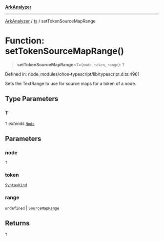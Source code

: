 [**ArkAnalyzer**](../../../../README.md)

***

[ArkAnalyzer](../../../../globals.md) / [ts](../README.md) / setTokenSourceMapRange

# Function: setTokenSourceMapRange()

> **setTokenSourceMapRange**\<`T`\>(`node`, `token`, `range`): `T`

Defined in: node\_modules/ohos-typescript/lib/typescript.d.ts:4961

Sets the TextRange to use for source maps for a token of a node.

## Type Parameters

### T

`T` *extends* [`Node`](../interfaces/Node.md)

## Parameters

### node

`T`

### token

[`SyntaxKind`](../enumerations/SyntaxKind.md)

### range

`undefined` | [`SourceMapRange`](../interfaces/SourceMapRange.md)

## Returns

`T`
